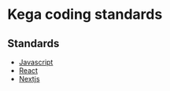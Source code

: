 # Kega coding standards

## Standards
  - [Javascript](https://github.com/kega-coding-standards/javascript)
  - [React](https://github.com/kega-coding-standards/react)
  - [Nextjs](https://github.com/kega-coding-standards/nextjs)
